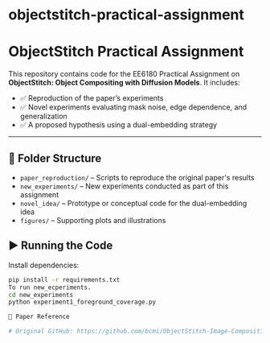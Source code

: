 # objectstitch-practical-assignment
# ObjectStitch Practical Assignment

This repository contains code for the EE6180 Practical Assignment on **ObjectStitch: Object Compositing with Diffusion Models**. It includes:

- ✅ Reproduction of the paper’s experiments
- ✅ Novel experiments evaluating mask noise, edge dependence, and generalization
- ✅ A proposed hypothesis using a dual-embedding strategy

---

## 📁 Folder Structure

- `paper_reproduction/` – Scripts to reproduce the original paper's results
- `new_experiments/` – New experiments conducted as part of this assignment
- `novel_idea/` – Prototype or conceptual code for the dual-embedding idea
- `figures/` – Supporting plots and illustrations

## ▶️ Running the Code

Install dependencies:
```bash
pip install -r requirements.txt
To run new_ecperiments.
cd new_experiments
python experiment1_foreground_coverage.py

🔗 Paper Reference

# Original GitHub: https://github.com/bcmi/ObjectStitch-Image-Composition
